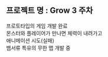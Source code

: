 
## 프로젝트 명 : Grow 3 주차  
  
 프로토타입의 게임 개발 완료  
 몬스터와 플레이어가 만나면 체력이 내려가고  
 애니메이션 시도(실패)  
 뱀서류 특유의 무한 맵 개발 중  